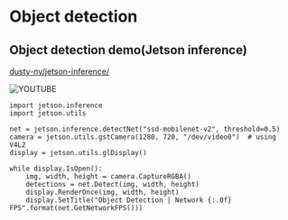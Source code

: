 # Object detection

## Object detection demo(Jetson inference)

[dusty-nv/jetson-inference/](https://github.com/dusty-nv/jetson-inference/blob/786ac1d4fc7609d019efcabf53375c6d0ade98b6/docs/detectnet-example-2.md)

![YOUTUBE](kq1wH8T-bm8)

```
import jetson.inference
import jetson.utils

net = jetson.inference.detectNet("ssd-mobilenet-v2", threshold=0.5)
camera = jetson.utils.gstCamera(1280, 720, "/dev/video0")  # using V4L2
display = jetson.utils.glDisplay()

while display.IsOpen():
	img, width, height = camera.CaptureRGBA()
	detections = net.Detect(img, width, height)
	display.RenderOnce(img, width, height)
	display.SetTitle("Object Detection | Network {:.0f} FPS".format(net.GetNetworkFPS()))
```

